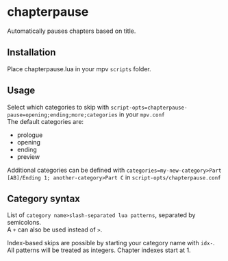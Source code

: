 # chapterpause
Automatically pauses chapters based on title.

## Installation
Place chapterpause.lua in your mpv `scripts` folder.

## Usage
Select which categories to skip with `script-opts=chapterpause-pause=opening;ending;more;categories` in your `mpv.conf`  
The default categories are:
- prologue
- opening
- ending
- preview

Additional categories can be defined with `categories=my-new-category>Part [AB]/Ending 1; another-category>Part C` in `script-opts/chapterpause.conf`

## Category syntax
List of `category name>slash-separated lua patterns`, separated by semicolons.  
A `+` can also be used instead of `>`.

Index-based skips are possible by starting your category name with `idx-`. All patterns will be treated as integers. Chapter indexes start at 1.

